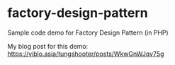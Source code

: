 # factory-design-pattern
Sample code demo for Factory Design Pattern (in PHP)

My blog post for this demo: https://viblo.asia/tungshooter/posts/WkwGnWJqv75g